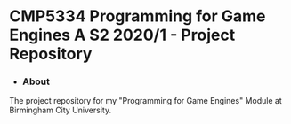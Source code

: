  # CMP5334 Programming for Game Engines A S2 2020/1 - Project Repository

* ### About
The project repository for my "Programming for Game Engines" Module at Birmingham City University.
